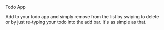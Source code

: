 Todo App

Add to your todo app and simply remove from the list by swiping to delete or by just re-typing your todo into the add bar. It's as simple as that.
